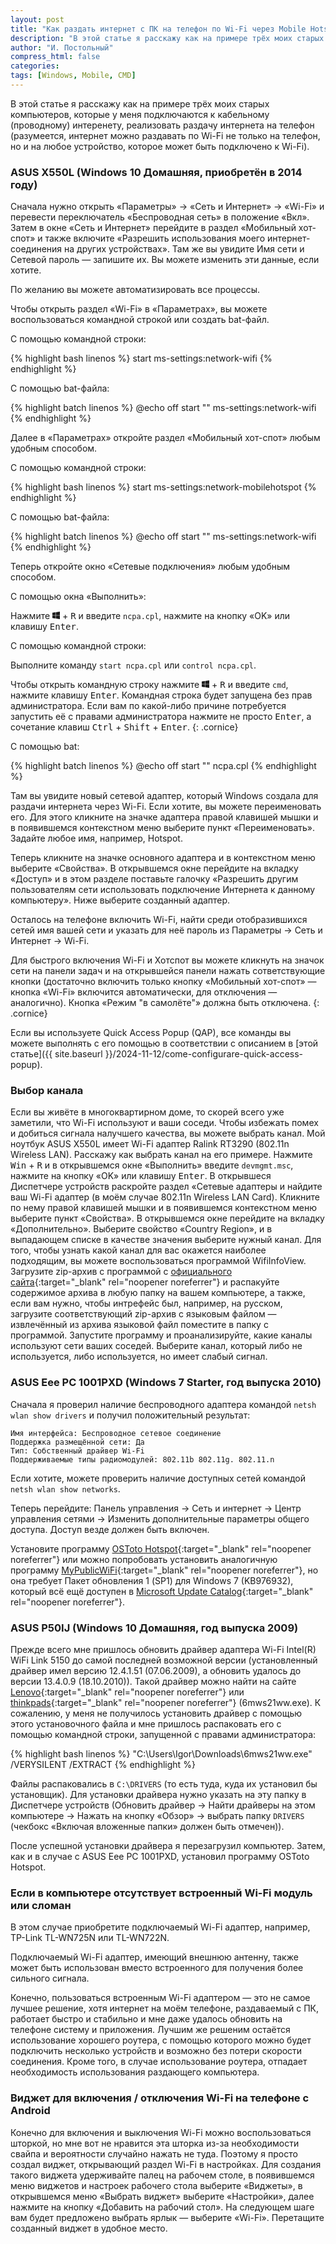 ```yaml
---
layout: post
title: "Как раздать интернет с ПК на телефон по Wi-Fi через Mobile Hotspot"
description: "В этой статье я расскажу как на примере трёх моих старых компьютеров, которые у меня подключаются к кабельному (проводному) интеренету, реализовать раздачу интернета на телефон (pазумеется, интернет можно раздавать по Wi-Fi не только на телефон, но и на любое устройство, которое может быть подключено к Wi-Fi)."
author: "И. Постольный"
compress_html: false
categories: 
tags: [Windows, Mobile, CMD]
---
```


В этой статье я расскажу как на примере трёх моих старых компьютеров, которые у меня подключаются к кабельному (проводному) интеренету, реализовать раздачу интернета на телефон (pазумеется, интернет можно раздавать по Wi-Fi не только на телефон, но и на любое устройство, которое может быть подключено к Wi-Fi).

### ASUS X550L (Windows 10 Домашняя, приобретён в 2014 году)

Сначала нужно открыть «Параметры» → «Сеть и Интернет» → «Wi-Fi» и перевести переключатель «Беспроводная сеть» в положение «Вкл». Затем в окне «Сеть и Интернет» перейдите в раздел «Мобильный хот-спот» и также включите «Разрешить использования моего интернет-соединения на других устройствах». Там же вы увидите Имя сети и Сетевой пароль — запишите их. Вы можете изменить эти данные, если хотите.

По желанию вы можете автоматизировать все процессы.

Чтобы открыть раздел «Wi-Fi» в «Параметрах», вы можете воспользоваться командной строкой или создать bat-файл.

С помощью командной строки:
	
{% highlight bash linenos %}
start ms-settings:network-wifi
{% endhighlight %}

С помощью bat-файла:

{% highlight batch linenos %}
@echo off
start "" ms-settings:network-wifi
{% endhighlight %}

Далее в «Параметрах» откройте раздел «Мобильный хот-спот» любым удобным способом.

С помощью командной строки:

{% highlight bash linenos %}
start ms-settings:network-mobilehotspot
{% endhighlight %}

С помощью bat-файла:

{% highlight batch linenos %}
@echo off
start "" ms-settings:network-wifi
{% endhighlight %}

Теперь откройте окно «Сетевые подключения» любым удобным способом.

С помощью окна «Выполнить»:

Нажмите <kbd><svg xmlns="http://www.w3.org/2000/svg" width="12" height="12" viewBox="0 0 16 16"><path fill="currentColor" d="M6.555 1.375L0 2.237v5.45h6.555zM0 13.795l6.555.933V8.313H0zm7.278-5.4l.026 6.378L16 16V8.395zM16 0L7.33 1.244v6.414H16z"/></svg></kbd> + <kbd>R</kbd> и введите `ncpa.cpl`, нажмите на кнопку «OK» или клавишу <kbd>Enter</kbd>.

С помощью командной строки:

Выполните команду `start ncpa.cpl` или `control ncpa.cpl`.

Чтобы открыть командную строку нажмите <kbd><svg xmlns="http://www.w3.org/2000/svg" width="12" height="12" viewBox="0 0 16 16"><path fill="currentColor" d="M6.555 1.375L0 2.237v5.45h6.555zM0 13.795l6.555.933V8.313H0zm7.278-5.4l.026 6.378L16 16V8.395zM16 0L7.33 1.244v6.414H16z"/></svg></kbd> + <kbd>R</kbd> и введите `cmd`, нажмите клавишу <kbd>Enter</kbd>. Командная строка будет запущена без прав администратора. Если вам по какой-либо причине потребуется запустить её с правами администратора нажмите не просто <kbd>Enter</kbd>, а сочетание клавиш <kbd>Ctrl</kbd> + <kbd>Shift</kbd> + <kbd>Enter</kbd>.
{: .cornice}

С помощью bat:

{% highlight batch linenos %}
@echo off
start "" ncpa.cpl
{% endhighlight %}

Там вы увидите новый сетевой адаптер, который Windows создала для раздачи интернета через Wi-Fi. Если хотите, вы можете переименовать его. Для этого кликните на значке адаптера правой клавишей мышки и в появившемся контекстном меню выберите пункт «Переименовать». Задайте любое имя, например, Hotspot.

Теперь кликните на значке основного адаптера и в контекстном меню выберите «Свойства». В открывшемся окне перейдите на вкладку «Доступ» и в этом разделе поставьте галочку «Разрешить другим пользователям сети использовать подключение Интернета к данному компьютеру». Ниже выберите созданный адаптер.

Осталось на телефоне включить Wi-Fi, найти среди отобразившихся сетей имя вашей сети и указать для неё пароль из Параметры → Сеть и Интернет → Wi-Fi.

Для быстрого включения Wi-Fi и Хотспот вы можете кликнуть на значок сети на панели задач и на открывшейся панели нажать сответствующие кнопки (достаточно включить только кнопку «Мобильный хот-спот» — кнопка «Wi-Fi» включится автоматически, для отключения — аналогично). Кнопка «Режим "в самолёте"» должна быть отключена.
{: .cornice}

Если вы используете Quick Access Popup (QAP), все команды вы можете выполнять с его помощью в соответствии с описанием в [этой статье]({{ site.baseurl }}/2024-11-12/сome-configurare-quick-access-popup).

### Выбор канала

Если вы живёте в многоквартирном доме, то скорей всего уже заметили, что Wi-Fi используют и ваши соседи. Чтобы избежать помех и добиться сигнала налучшего качества, вы можете выбрать канал. Мой ноутбук ASUS X550L имеет Wi-Fi адаптер Ralink RT3290 (802.11n Wireless LAN). Расскажу как выбрать канал на его примере. Нажмите <kbd>Win</kbd> + <kbd>R</kbd> и в открывшемся окне «Выполнить» введите `devmgmt.msc`, нажмите на кнопку «OK» или клавишу <kbd>Enter</kbd>. В открывшеся Диспетчере устройств раскройте раздел «Сетевые адаптеры и найдите ваш Wi-Fi адаптер (в моём случае 802.11n Wireless LAN Card). Кликните по нему правой клавишей мышки и в появившемся контекстном меню выберите пункт «Свойства». В открывшемся окне перейдите на вкладку «Дополнительно». Выберите свойство «Country Region», и в выпадающем списке в качестве значения выберите нужный канал. Для того, чтобы узнать какой канал для вас окажется наиболее подходящим, вы можете воспользоваться программой WifiInfoView. Загрузите zip-архив с программой с [официального сайта](https://www.nirsoft.net/utils/wifi_information_view.html){:target="_blank" rel="noopener noreferrer"} и распакуйте содержимое архива в любую папку на вашем компьютере, а также, если вам нужно, чтобы интрефейс был, например, на русском, загрузите соответствующий zip-архив с языковым файлом — извлечённый из архива языковой файл поместите в папку с программой. Запустите программу и проанализируйте, какие каналы используют сети ваших соседей. Выберите канал, который либо не используется, либо используется, но имеет слабый сигнал.

### ASUS Eee PC 1001PXD (Windows 7 Starter, год выпуска 2010)

Сначала я проверил наличие беспроводного адаптера командой `netsh wlan show drivers` и получил положительный результат:

```batch
Имя интерфейса: Беспроводное сетевое соединение
Поддержка размещённой сети: Да
Тип: Собственный драйвер Wi-Fi
Поддерживаемые типы радиомодулей: 802.11b 802.11g. 802.11.n
```

Если хотите, можете проверить наличие доступных сетей командой `netsh wlan show networks`.

Теперь перейдите: Панель управления → Сеть и интернет → Центр управления сетями → Изменить дополнительные параметры общего доступа. Доступ везде должен быть включен.

Установите программу [OSToto Hotspot](https://160wifi.ru.uptodown.com/windows/download){:target="_blank" rel="noopener noreferrer"} или можно попробовать установить аналогичную программу [MyPublicWiFi](https://mypublicwifi.com/publicwifi/en/index.html){:target="_blank" rel="noopener noreferrer"}, но она требует Пакет обновления 1 (SP1) для Windows 7 (KB976932), который всё ещё доступен в [Microsoft Update Catalog](https://www.catalog.update.microsoft.com/Search.aspx?q=KB976932){:target="_blank" rel="noopener noreferrer"}.

### ASUS P50IJ (Windows 10 Домашняя, год выпуска 2009)

Прежде всего мне пришлось обновить драйвер адаптера Wi-Fi Intel(R) WiFi Link 5150 до самой последней возможной версии (установленный драйвер имел версию 12.4.1.51 (07.06.2009), а обновить удалось до версии 13.4.0.9 (18.10.2010)). Такой драйвер можно найти на сайте [Lenovo](https://support.lenovo.com/us/en/downloads/ds000675-intel-wireless-lan-11bgn-for-windows-7-32-bit-64-bit-thinkpad){:target="_blank" rel="noopener noreferrer"} или [thinkpads](https://thinkpads.com/support/Thinkpad-Drivers/download.lenovo.com/ibmdl/pub/pc/pccbbs/mobiles/){:target="_blank" rel="noopener noreferrer"} (6mws21ww.exe). К сожалению, у меня не получилось установить драйвер с помощью этого установочного файла и мне пришлось распаковать его с помощью командной строки, запущенной с правами администратора:

{% highlight bash linenos %}
"C:\Users\Igor\Downloads\6mws21ww.exe" /VERYSILENT /EXTRACT
{% endhighlight %}

Файлы распаковались в `C:\DRIVERS` (то есть туда, куда их установил бы установщик). Для установки драйвера нужно указать на эту папку в Диспетчере устройств (Обновить драйвер → Найти драйверы на этом компьютере → Нажать на кнопку «Обзор» → выбрать папку `DRIVERS` (чекбокс «Включая вложенные папки» должен быть отмечен)).

После успешной установки драйвера я перезагрузил компьютер. Затем, как и в случае с ASUS Eee PC 1001PXD, установил программу OSToto Hotspot.

### Если в компьютере отсутствует встроенный Wi-Fi модуль или сломан

В этом случае приобретите подключаемый Wi-Fi адаптер, например, TP-Link TL-WN725N или TL-WN722N.

Подключаемый Wi-Fi адаптер, имеющий внешнюю антенну, также может быть использован вместо встроенного для получения более сильного сигнала.

Конечно, пользоваться встроенным Wi-Fi адаптером — это не самое лучшее решение, хотя интернет на моём телефоне, раздаваемый с ПК, работает быстро и стабильно и мне даже удалось обновить на телефоне систему и приложения. Лучшим же решеним остаётся использование хорошего роутера, с помощью которого можно будет подключить несколько устройств и возможно без потери скорости соединения. Кроме того, в случае использование роутера, отпадает необходимость использования раздающего компьютера.

### Виджет для включения / отключения Wi-Fi на телефоне с Android

Конечно для включения и выключения Wi-Fi можно воспользоваться шторкой, но мне вот не нравится эта шторка из-за необходимости свайпа и вероятности случайно нажать не туда. Поэтому я просто создал виджет, открывающий раздел Wi-Fi в настройках. Для создания такого виджета удерживайте палец на рабочем столе, в появившемся меню виджетов и настроек рабочего стола выберите «Виджеты», в открывшемся меню «Выбрать виджет» выберите «Настройки», далее нажмите на кнопку «Добавить на рабочий стол». На следующем шаге вам будет предложено выбрать ярлык — выберите «Wi-Fi». Перетащите созданный виджет в удобное место.